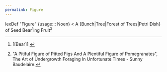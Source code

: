 ```yaml
---
permalink: Figure
---
```

lexDef "Figure" {usage::: Noen} < A {Bunch|Tree|Forest of Trees|Petri Dish} of Seed Bear[^b]ing Fruit[^FigureCroen]

[^FigureCroen]: "A Pitiful Figure of Pitted Figs And A Plentiful Figure of Pomegranates", The Art of Undergrowth Foraging In Unfortunate Times - Sunny Baudelaire. 
[^b]: [[Bear]] [^c]
[^c]: Ring Around the Rose, C. - Song Circle VI From The Children's Gospel Music Songbook.